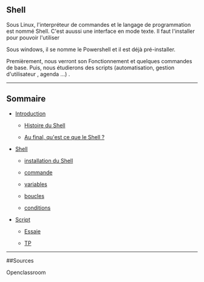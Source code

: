 ## Shell

Sous Linux, l'interpréteur de commandes et le langage de programmation est nommé Shell. C'est auussi une interface en mode texte. Il faut l'installer pour pouvoir l'utiliser

Sous windows, il se nomme le Powershell et il est déjà pré-installer.

Premièrement, nous verront son Fonctionnement et quelques commandes de base. Puis, nous étudierons des scripts (automatisation, gestion d'utilisateur , agenda ...) .

----------------------------
## Sommaire

* [Introduction](https://github.com/nsegur66/Powershell/blob/main/Introduction%20au%20Shell.md)
    
    * [Histoire du Shell](https://github.com/nsegur66/Powershell/blob/main/Introduction%20au%20Shell.md#histoire-du-shell)
    
    * [Au final, qu'est ce que le Shell ?](https://github.com/nsegur66/Powershell/blob/main/Introduction%20au%20Shell.md#quest-ce-que-le-shell-)

    
* [Shell]()

    * [installation du Shell](https://github.com/nsegur66/Powershell/blob/main/Installation%20du%20Shell.md)

    * [commande](https://github.com/nsegur66/Powershell/blob/main/Commande.md)

    * [variables](https://github.com/nsegur66/Shell/blob/main/variables.md)

    * [boucles](https://github.com/nsegur66/Shell/blob/main/cours/boucles.md)

    * [conditions](https://github.com/nsegur66/Shell/blob/main/cours/conditions.md)

* [Script]()
  
    * [Essaie]()
  
    * [TP]() 

----------------------------

##Sources

Openclassroom


